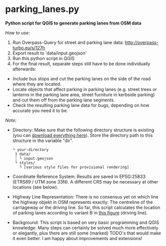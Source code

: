 # parking_lanes.py
**Python script for QGIS to generate parking lanes from OSM data**

*How to use:*
1. Run Overpass-Query for street and parking lane data: http://overpass-turbo.eu/s/127h
2. Export result to 'data/input.geojson'
3. Run this python script in QGIS
4. For the final result, separate steps still have to be done individually afterwards:
* Include bus stops and cut the parking lanes on the side of the road where they are located.
* Locate objects that affect parking in parking lanes (e.g. street trees or lanterns in the parking lane area, street furniture in kerbside parking) and cut them off from the parking lane segments.
* Check the resulting parking lane data for bugs, depending on how accurate you need it to be.

*Note:*
* Directory: Make sure that the following directory structure is existing (you can [download everything here](https://github.com/SupaplexOSM/strassenraumkarte-neukoelln/tree/main/scripts)). Store the directory path to this structure in the variable "dir".

      └ your-directory
       ├ data/
       ┊ └ input.geojson
       └ styles/
         └ [various style files for provisional rendering]

* Coordinate Reference System: Results are saved in EPSG:25833 (ETRS89 / UTM zone 33N). A different CRS may be necessary at other locations (see below).

* Highway Line Representation: There is no consensus yet on which line the highway objekt in OSM represents exactly: The centreline of the carriageway or the driving line. So far, this script calculates the location of parking lanes according to variant B in [this figure](https://wiki.openstreetmap.org/wiki/File:Highway_representation.png) (driving line).

* Background: This script is based on very basic programming and QGIS knowledge. Many steps can certainly be solved much more effectively or elegantly, plus there are still some (marked) TODO's that would make it even better. I am happy about improvements and extensions!
